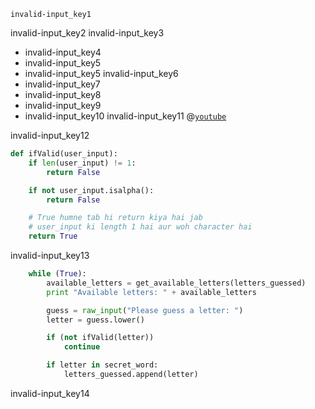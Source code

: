 ```ngMeta
invalid-input_key1
```

invalid-input_key2
invalid-input_key3


- invalid-input_key4
- invalid-input_key5
- invalid-input_key5
invalid-input_key6
- invalid-input_key7
- invalid-input_key8
- invalid-input_key9
- invalid-input_key10
invalid-input_key11
@[`youtube`](https://www.`youtube`.com/watch?v=-3aK5qikWBs)


invalid-input_key12
```python
def ifValid(user_input):
    if len(user_input) != 1:
        return False

    if not user_input.isalpha():
        return False

    # True humne tab hi return kiya hai jab
    # user_input ki length 1 hai aur woh character hai
    return True
```
invalid-input_key13
```python
    while (True):
        available_letters = get_available_letters(letters_guessed)
        print "Available letters: " + available_letters

        guess = raw_input("Please guess a letter: ")
        letter = guess.lower()

        if (not ifValid(letter))
            continue

        if letter in secret_word:
            letters_guessed.append(letter)
```
invalid-input_key14
